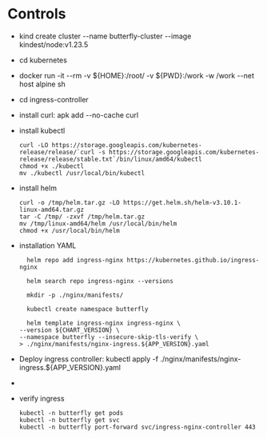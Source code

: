 # Controls
- kind create cluster --name butterfly-cluster --image kindest/node:v1.23.5

- cd kubernetes
- docker run -it --rm -v ${HOME}:/root/ -v ${PWD}:/work -w /work --net host alpine sh
- cd ingress-controller
- install curl: apk add --no-cache curl
- install kubectl
  ```
  curl -LO https://storage.googleapis.com/kubernetes-release/release/`curl -s https://storage.googleapis.com/kubernetes-release/release/stable.txt`/bin/linux/amd64/kubectl
  chmod +x ./kubectl
  mv ./kubectl /usr/local/bin/kubectl

  ```
- install helm
  ```
  curl -o /tmp/helm.tar.gz -LO https://get.helm.sh/helm-v3.10.1-linux-amd64.tar.gz
  tar -C /tmp/ -zxvf /tmp/helm.tar.gz
  mv /tmp/linux-amd64/helm /usr/local/bin/helm
  chmod +x /usr/local/bin/helm
  ```  
- installation YAML  
  ```
    helm repo add ingress-nginx https://kubernetes.github.io/ingress-nginx
  
    helm search repo ingress-nginx --versions
  
    mkdir -p ./nginx/manifests/
  
    kubectl create namespace butterfly
  
    helm template ingress-nginx ingress-nginx \
  --version ${CHART_VERSION} \
  --namespace butterfly --insecure-skip-tls-verify \
  > ./nginx/manifests/nginx-ingress.${APP_VERSION}.yaml
  
  ```    
- Deploy ingress controller:  kubectl apply -f ./nginx/manifests/nginx-ingress.${APP_VERSION}.yaml
- 
- verify ingress
   ``` 
   kubectl -n butterfly get pods
   kubectl -n butterfly get svc
   kubectl -n butterfly port-forward svc/ingress-nginx-controller 443
  ```
